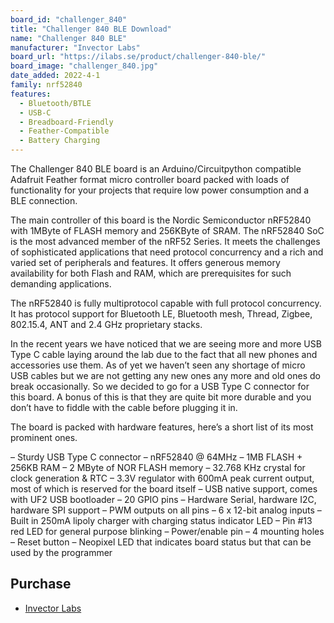 ```yaml
---
board_id: "challenger_840"
title: "Challenger 840 BLE Download"
name: "Challenger 840 BLE"
manufacturer: "Invector Labs"
board_url: "https://ilabs.se/product/challenger-840-ble/"
board_image: "challenger_840.jpg"
date_added: 2022-4-1
family: nrf52840
features:
  - Bluetooth/BTLE
  - USB-C
  - Breadboard-Friendly
  - Feather-Compatible
  - Battery Charging
---
```


The Challenger 840 BLE board is an Arduino/Circuitpython compatible Adafruit Feather format micro controller board packed with loads of functionality for your projects that require low power consumption and a BLE connection.

The main controller of this board is the Nordic Semiconductor nRF52840 with 1MByte of FLASH memory and 256KByte of SRAM. The nRF52840 SoC is the most advanced member of the nRF52 Series. It meets the challenges of sophisticated applications that need protocol concurrency and a rich and varied set of peripherals and features. It offers generous memory availability for both Flash and RAM, which are prerequisites for such demanding applications.

The nRF52840 is fully multiprotocol capable with full protocol concurrency. It has protocol support for Bluetooth LE, Bluetooth mesh, Thread, Zigbee, 802.15.4, ANT and 2.4 GHz proprietary stacks.

In the recent years we have noticed that we are seeing more and more USB Type C cable laying around the lab due to the fact that all new phones and accessories use them. As of yet we haven’t seen any shortage of micro USB cables but we are not getting any new ones any more and old ones do break occasionally. So we decided to go for a USB Type C connector for this board. A bonus of this is that they are quite bit more durable and you don’t have to fiddle with the cable before plugging it in.

The board is packed with hardware features, here’s a short list of its most prominent ones.

– Sturdy USB Type C connector
– nRF52840 @ 64MHz
– 1MB FLASH + 256KB RAM
– 2 MByte of NOR FLASH memory
– 32.768 KHz crystal for clock generation & RTC
– 3.3V regulator with 600mA peak current output, most of which is reserved for the board itself
– USB native support, comes with UF2 USB bootloader
– 20 GPIO pins
– Hardware Serial, hardware I2C, hardware SPI support
– PWM outputs on all pins
– 6 x 12-bit analog inputs
– Built in 250mA lipoly charger with charging status indicator LED
– Pin #13 red LED for general purpose blinking
– Power/enable pin
– 4 mounting holes
– Reset button
– Neopixel LED that indicates board status but that can be used by the programmer

## Purchase

* [Invector Labs](https://ilabs.se/product/challenger-840-ble/)

